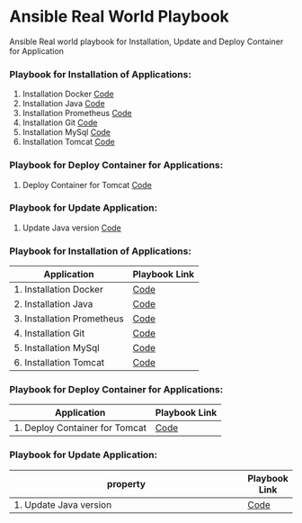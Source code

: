 # Ansible Real World Playbook
Ansible Real world playbook for Installation, Update and Deploy Container for Application

### Playbook for Installation of Applications:
1. Installation Docker [Code](./instl-docker.yml)
2. Installation Java [Code](./instl-docker.yml)
3. Installation Prometheus [Code](./instl-java-versions.yml)
4. Installation Git [Code](./instl-git.yml)
5. Installation MySql [Code](./instl-mysql.yml)
6. Installation Tomcat [Code](./instl-tomcat.yml)

### Playbook for Deploy Container for Applications:
1. Deploy Container for Tomcat [Code](./deploy-webapp-tomcat.yml)

### Playbook for Update Application:
1. Update Java version [Code](./update-java-versions.yml)


### Playbook for Installation of Applications:
| Application    					| Playbook Link				 |
| ---------------------------------	| ---------------------------|
| 1. Installation Docker 			| [Code](./instl-docker.yml) |
| 2. Installation Java 				| [Code](./instl-docker.yml) |
| 3. Installation Prometheus 		| [Code](./instl-java-versions.yml) |
| 4. Installation Git 				| [Code](./instl-git.yml) |
| 5. Installation MySql 			| [Code](./instl-mysql.yml) |
| 6. Installation Tomcat 			| [Code](./instl-tomcat.yml) |

### Playbook for Deploy Container for Applications:
| Application    					| Playbook Link  				 |
| ---------------------------------	| ---------------------------|
| 1. Deploy Container for Tomcat            | [Code](./deploy-webapp-tomcat.yml) |

### Playbook for Update Application:
| <div style="width:400px">property</div>    					         | Playbook Link  				 |
| ---------------------------------	         | ---------------------------|
| 1. Update Java version                     | [Code](./update-java-versions.yml) |
